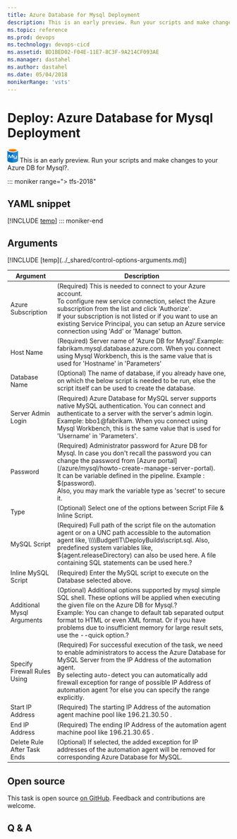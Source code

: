 ```yaml
---
title: Azure Database for Mysql Deployment
description: This is an early preview. Run your scripts and make changes to your Azure DB for Mysql?.
ms.topic: reference
ms.prod: devops
ms.technology: devops-cicd
ms.assetid: BD1BED02-F04E-11E7-8C3F-9A214CF093AE
ms.manager: dastahel
ms.author: dastahel
ms.date: 05/04/2018
monikerRange: 'vsts'
---
```


# Deploy: Azure Database for Mysql Deployment

![](_img/azuremysqldeployment.png) This is an early preview. Run your scripts and make changes to your Azure DB for Mysql?.

::: moniker range="> tfs-2018"
## YAML snippet
[!INCLUDE [temp](../_shared/yaml/AzureMysqlDeploymentV1.md)]
::: moniker-end

## Arguments

<table><thead><tr><th>Argument</th><th>Description</th></tr></thead>
<tr><td>Azure Subscription</td><td>(Required) This is needed to connect to your Azure account.<br>To configure new service connection, select the Azure subscription from the list and click 'Authorize'.<br>If your subscription is not listed or if you want to use an existing Service Principal, you can setup an Azure service connection using 'Add' or 'Manage' button.</td></tr>
<tr><td>Host Name</td><td>(Required) Server name of 'Azure DB for Mysql'.Example: fabrikam.mysql.database.azure.com. When you connect using Mysql Workbench, this is the same value that is used for 'Hostname' in 'Parameters'</td></tr>
<tr><td>Database Name</td><td>(Optional) The name of database, if you already have one, on which the below script is needed to be run, else the script itself can be used to create the database.</td></tr>
<tr><td>Server Admin Login</td><td>(Required) Azure Database for MySQL server supports native MySQL authentication. You can connect and authenticate to a server with the server's admin login. Example:  bbo1@fabrikam. When you connect using Mysql Workbench, this is the same value that is used for 'Username' in 'Parameters'.</td></tr>
<tr><td>Password</td><td>(Required) Administrator password for Azure DB for Mysql. In case you don't recall the password you can change the password from [Azure portal](/azure/mysql/howto-create-manage-server-portal).<br>It can be variable defined in the pipeline. Example : $(password).<br>Also, you may mark the variable type as 'secret' to secure it.</td></tr>
<tr><td>Type</td><td>(Optional) Select one of the options between Script File & Inline Script.</td></tr>
<tr><td>MySQL Script</td><td>(Required) Full path of the script file on the automation agent or on a UNC path accessible to the automation agent like,  \\\\BudgetIT\DeployBuilds\script.sql. Also, predefined system variables like, $(agent.releaseDirectory) can also be used here. A file containing SQL statements can be used here.?</td></tr>
<tr><td>Inline MySQL Script</td><td>(Required) Enter the MySQL script to execute on the Database selected above.</td></tr>
<tr><td>Additional Mysql Arguments</td><td>(Optional) Additional options supported by mysql simple SQL shell.  These options will be applied when executing the given file on the Azure DB for Mysql.?<br>Example: You can change to default tab separated output format to HTML or even XML format. Or if you have problems due to insufficient memory for large result sets, use the --quick option.?</td></tr>
<tr><td>Specify Firewall Rules Using</td><td>(Required) For successful execution of the task, we need to enable administrators to access the Azure Database for MySQL Server from the IP Address of the automation agent.<br>By selecting auto-detect you can automatically add firewall exception for range of possible IP Address of automation agent ?or else you can specify the range explicitly.</td></tr>
<tr><td>Start IP Address</td><td>(Required) The starting IP Address of the automation agent machine pool like 196.21.30.50 .</td></tr>
<tr><td>End IP Address</td><td>(Required) The ending IP Address of the automation agent machine pool like 196.21.30.65 .</td></tr>
<tr><td>Delete Rule After Task Ends</td><td>(Optional) If selected, the added exception for IP addresses of the automation agent will be removed for corresponding Azure Database for MySQL.</td></tr>
[!INCLUDE [temp](../_shared/control-options-arguments.md)]
</table>

## Open source

This task is open source [on GitHub](https://github.com/Microsoft/vsts-tasks). Feedback and contributions are welcome.

## Q & A

<!-- BEGINSECTION class="md-qanda" -->

<!-- ENDSECTION -->
